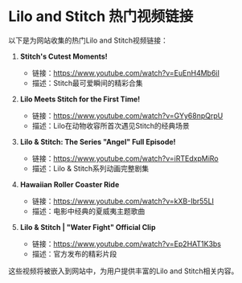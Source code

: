 # Lilo and Stitch 热门视频链接

以下是为网站收集的热门Lilo and Stitch视频链接：

1. **Stitch's Cutest Moments!**
   - 链接：https://www.youtube.com/watch?v=EuEnH4Mb6iI
   - 描述：Stitch最可爱瞬间的精彩合集

2. **Lilo Meets Stitch for the First Time!**
   - 链接：https://www.youtube.com/watch?v=GYy68npQrpU
   - 描述：Lilo在动物收容所首次遇见Stitch的经典场景

3. **Lilo & Stitch: The Series "Angel" Full Episode!**
   - 链接：https://www.youtube.com/watch?v=iRTEdxpMiRo
   - 描述：Lilo & Stitch系列动画完整剧集

4. **Hawaiian Roller Coaster Ride**
   - 链接：https://www.youtube.com/watch?v=kXB-Ibr55LI
   - 描述：电影中经典的夏威夷主题歌曲

5. **Lilo & Stitch | "Water Fight" Official Clip**
   - 链接：https://www.youtube.com/watch?v=Ep2HAT1K3bs
   - 描述：官方发布的精彩片段

这些视频将被嵌入到网站中，为用户提供丰富的Lilo and Stitch相关内容。
